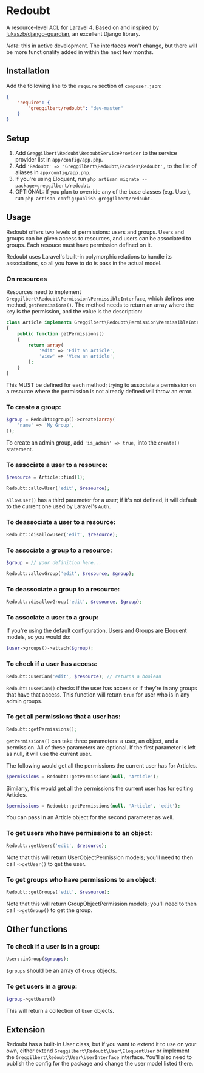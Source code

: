 Redoubt
=========

A resource-level ACL for Laravel 4. Based on and inspired by [lukaszb/django-guardian](https://github.com/lukaszb/django-guardian), an excellent Django library.

*Note*: this in active development. The interfaces won't change, but there will be more functionality added in within the next few months.

## Installation

Add the following line to the `require` section of `composer.json`:

```json
{
    "require": {
        "greggilbert/redoubt": "dev-master"
    }
}
```

## Setup

1. Add `Greggilbert\Redoubt\RedoubtServiceProvider` to the service provider list in `app/config/app.php`.
2. Add `'Redoubt' => 'Greggilbert\Redoubt\Facades\Redoubt',` to the list of aliases in `app/config/app.php`.
3. If you're using Eloquent, run `php artisan migrate --package=greggilbert/redoubt`.
4. OPTIONAL: If you plan to override any of the base classes (e.g. User), run `php artisan config:publish greggilbert/redoubt`.

## Usage

Redoubt offers two levels of permissions: users and groups. Users and groups can be given access to resources, and users can be associated to groups. Each resouce must have permission defined on it.

Redoubt uses Laravel's built-in polymorphic relations to handle its associations, so all you have to do is pass in the actual model.

### On resources

Resources need to implement `Greggilbert\Redoubt\Permission\PermissibleInterface`, which defines one method, `getPermissions()`. The method needs to return an array where the key is the permission, and the value is the description:

```php
class Article implements Greggilbert\Redoubt\Permission\PermissibleInterface
{
    public function getPermissions()
    {
        return array(
            'edit' => 'Edit an article',
            'view' => 'View an article',
        );
    }
}
```

This MUST be defined for each method; trying to associate a permission on a resource where the permission is not already defined will throw an error.

### To create a group:

```php
$group = Redoubt::group()->create(array(
    'name' => 'My Group',
));
```

To create an admin group, add `'is_admin' => true,` into the `create()` statement.

### To associate a user to a resource:

```php
$resource = Article::find(1);

Redoubt::allowUser('edit', $resource);
```

`allowUser()` has a third parameter for a user; if it's not defined, it will default to the current one used by Laravel's `Auth`.

### To deassociate a user to a resource:

```php
Redoubt::disallowUser('edit', $resource);
```

### To associate a group to a resource:

```php
$group = // your definition here...

Redoubt::allowGroup('edit', $resource, $group);
```

### To deassociate a group to a resource:

```php
Redoubt::disallowGroup('edit', $resource, $group);
```

### To associate a user to a group:

If you're using the default configuration, Users and Groups are Eloquent models, so you would do:

```php
$user->groups()->attach($group);
```

### To check if a user has access:

```php
Redoubt::userCan('edit', $resource); // returns a boolean
```

`Redoubt::userCan()` checks if the user has access or if they're in any groups that have that access. This function will return `true` for  user who is in any admin groups.

### To get all permissions that a user has:

```php
Redoubt::getPermissions();
```

`getPermissions()` can take three parameters: a user, an object, and a permission. All of these parameters are optional. If the first parameter is left as null, it will use the current user.

The following would get all the permissions the current user has for Articles.

```php
$permissions = Redoubt::getPermissions(null, 'Article');
```

Similarly, this would get all the permissions the current user has for editing Articles.

```php
$permissions = Redoubt::getPermissions(null, 'Article', 'edit');
```

You can pass in an Article object for the second parameter as well.


### To get users who have permissions to an object:

```php
Redoubt::getUsers('edit', $resource);
```

Note that this will return UserObjectPermission models; you'll need to then call `->getUser()` to get the user.

### To get groups who have permissions to an object:

```php
Redoubt::getGroups('edit', $resource);
```

Note that this will return GroupObjectPermission models; you'll need to then call `->getGroup()` to get the group.

## Other functions

### To check if a user is in a group:

```php
User::inGroup($groups);
```

`$groups` should be an array of `Group` objects.

### To get users in a group:

```php
$group->getUsers()
```

This will return a collection of `User` objects.

## Extension

Redoubt has a built-in User class, but if you want to extend it to use on your own, either extend `Greggilbert\Redoubt\User\EloquentUser` or implement the `Greggilbert\Redoubt\User\UserInterface` interface. You'll also need to publish the config for the package and change the user model listed there.
